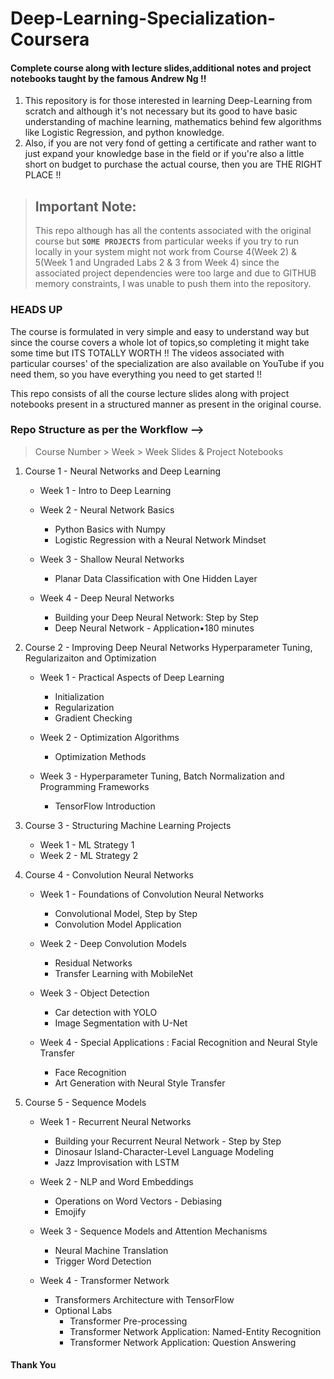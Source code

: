 # Deep-Learning-Specialization-Coursera

#### Complete course along with lecture slides,additional notes and project notebooks taught by the famous Andrew Ng !! 

1. This repository is for those interested in learning Deep-Learning from scratch and although it's not necessary but its good to have basic understanding of machine learning, mathematics behind few algorithms like Logistic Regression, and python knowledge.
2. Also, if you are not very fond of getting a certificate and rather want to just expand your knowledge base in the field or if you're also a little short on budget to purchase the actual course, then you are THE RIGHT PLACE !! 

> ## Important Note:
> This repo although has all the contents associated with the original course but **`SOME PROJECTS`** from particular weeks if you try to run locally in your system might not work from Course 4(Week 2) & 5(Week 1 and Ungraded Labs 2 & 3 from Week 4) since the associated project dependencies were too large and due to GITHUB memory constraints, I was unable to push them into the repository.

### HEADS UP
The course is formulated in very simple and easy to understand way but since the course covers a whole lot of topics,so completing it might take some time but ITS TOTALLY WORTH !!
The videos associated with particular courses' of the specialization are also available on YouTube if you need them, so you have everything you need to get started !!

This repo consists of all the course lecture slides along with project notebooks present in a structured manner as present in the original course.

### Repo Structure as per the Workflow -->  

> Course Number > Week > Week Slides & Project Notebooks

1. Course 1 - Neural Networks and Deep Learning
   - Week 1 - Intro to Deep Learning
     
   - Week 2 - Neural Network Basics
       - Python Basics with Numpy
       - Logistic Regression with a Neural Network Mindset

   - Week 3 - Shallow Neural Networks
       - Planar Data Classification with One Hidden Layer

   - Week 4 - Deep Neural Networks
       - Building your Deep Neural Network: Step by Step
       - Deep Neural Network - Application•180 minutes
    
2. Course 2 -  Improving Deep Neural Networks Hyperparameter Tuning, Regularizaiton and Optimization
     - Week 1 - Practical Aspects of Deep Learning
         - Initialization
         - Regularization
         - Gradient Checking

     - Week 2  - Optimization Algorithms
         - Optimization Methods

    - Week 3 - Hyperparameter Tuning, Batch Normalization and Programming Frameworks
         - TensorFlow Introduction

3. Course 3 - Structuring Machine Learning Projects
    - Week 1 - ML Strategy 1
    - Week 2 - ML Strategy 2
   
4. Course 4 -  Convolution Neural Networks
     - Week 1 - Foundations of Convolution Neural Networks
         - Convolutional Model, Step by Step
         - Convolution Model Application
    
     - Week 2 - Deep Convolution Models
         - Residual Networks
         - Transfer Learning with MobileNet
      
     - Week 3 - Object Detection
         - Car detection with YOLO
         - Image Segmentation with U-Net

      - Week 4 - Special Applications : Facial Recognition and Neural Style Transfer
         - Face Recognition
         - Art Generation with Neural Style Transfer
       
5. Course 5 -  Sequence Models
     - Week 1 - Recurrent Neural Networks
         - Building your Recurrent Neural Network - Step by Step
         - Dinosaur Island-Character-Level Language Modeling
         - Jazz Improvisation with LSTM
     
     - Week 2 -  NLP and Word Embeddings
         - Operations on Word Vectors - Debiasing
         - Emojify

     - Week 3 - Sequence Models and Attention Mechanisms
         - Neural Machine Translation
         - Trigger Word Detection

     - Week 4 - Transformer Network
        - Transformers Architecture with TensorFlow
        - Optional Labs
            - Transformer Pre-processing
            - Transformer Network Application: Named-Entity Recognition
            - Transformer Network Application: Question Answering


#### Thank You